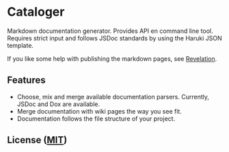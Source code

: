# Cataloger

Markdown documentation generator. Provides API en command line tool. Requires
strict input and follows JSDoc standards by using the Haruki JSON template.

If you like some help with publishing the markdown pages, see [Revelation].

[Revelation]: https://github.com/Moveo/revelation

## Features

- Choose, mix and merge available documentation parsers.
  Currently, JSDoc and Dox are available.
- Merge documentation with wiki pages the way you see fit.
- Documentation follows the file structure of your project.

## License ([MIT])

[MIT]: https://github.com/Moveo/cataloger/blob/master/LICENSE.md
